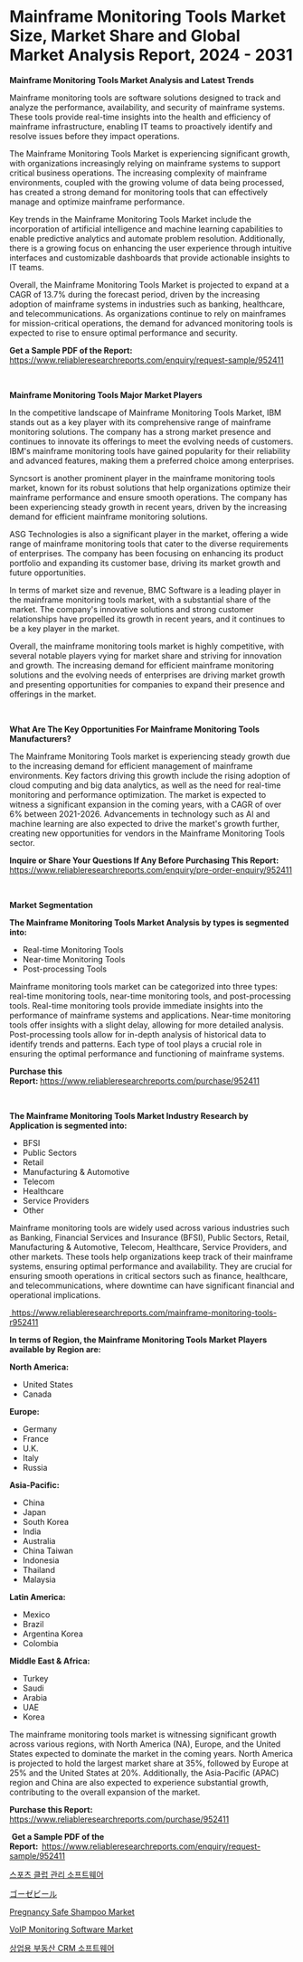 <p><h1>Mainframe Monitoring Tools Market Size, Market Share and Global Market Analysis Report, 2024 - 2031</h1></p><p><strong>Mainframe Monitoring Tools Market Analysis and Latest Trends</strong></p>
<p><p>Mainframe monitoring tools are software solutions designed to track and analyze the performance, availability, and security of mainframe systems. These tools provide real-time insights into the health and efficiency of mainframe infrastructure, enabling IT teams to proactively identify and resolve issues before they impact operations.</p><p>The Mainframe Monitoring Tools Market is experiencing significant growth, with organizations increasingly relying on mainframe systems to support critical business operations. The increasing complexity of mainframe environments, coupled with the growing volume of data being processed, has created a strong demand for monitoring tools that can effectively manage and optimize mainframe performance.</p><p>Key trends in the Mainframe Monitoring Tools Market include the incorporation of artificial intelligence and machine learning capabilities to enable predictive analytics and automate problem resolution. Additionally, there is a growing focus on enhancing the user experience through intuitive interfaces and customizable dashboards that provide actionable insights to IT teams.</p><p>Overall, the Mainframe Monitoring Tools Market is projected to expand at a CAGR of 13.7% during the forecast period, driven by the increasing adoption of mainframe systems in industries such as banking, healthcare, and telecommunications. As organizations continue to rely on mainframes for mission-critical operations, the demand for advanced monitoring tools is expected to rise to ensure optimal performance and security.</p></p>
<p><strong>Get a Sample PDF of the Report:&nbsp;</strong> <a href="https://www.reliableresearchreports.com/enquiry/request-sample/952411">https://www.reliableresearchreports.com/enquiry/request-sample/952411</a></p>
<p>&nbsp;</p>
<p><strong>Mainframe Monitoring Tools Major Market Players</strong></p>
<p><p>In the competitive landscape of Mainframe Monitoring Tools Market, IBM stands out as a key player with its comprehensive range of mainframe monitoring solutions. The company has a strong market presence and continues to innovate its offerings to meet the evolving needs of customers. IBM's mainframe monitoring tools have gained popularity for their reliability and advanced features, making them a preferred choice among enterprises.</p><p>Syncsort is another prominent player in the mainframe monitoring tools market, known for its robust solutions that help organizations optimize their mainframe performance and ensure smooth operations. The company has been experiencing steady growth in recent years, driven by the increasing demand for efficient mainframe monitoring solutions.</p><p>ASG Technologies is also a significant player in the market, offering a wide range of mainframe monitoring tools that cater to the diverse requirements of enterprises. The company has been focusing on enhancing its product portfolio and expanding its customer base, driving its market growth and future opportunities.</p><p>In terms of market size and revenue, BMC Software is a leading player in the mainframe monitoring tools market, with a substantial share of the market. The company's innovative solutions and strong customer relationships have propelled its growth in recent years, and it continues to be a key player in the market.</p><p>Overall, the mainframe monitoring tools market is highly competitive, with several notable players vying for market share and striving for innovation and growth. The increasing demand for efficient mainframe monitoring solutions and the evolving needs of enterprises are driving market growth and presenting opportunities for companies to expand their presence and offerings in the market.</p></p>
<p>&nbsp;</p>
<p><strong>What Are The Key Opportunities For Mainframe Monitoring Tools Manufacturers?</strong></p>
<p><p>The Mainframe Monitoring Tools market is experiencing steady growth due to the increasing demand for efficient management of mainframe environments. Key factors driving this growth include the rising adoption of cloud computing and big data analytics, as well as the need for real-time monitoring and performance optimization. The market is expected to witness a significant expansion in the coming years, with a CAGR of over 6% between 2021-2026. Advancements in technology such as AI and machine learning are also expected to drive the market's growth further, creating new opportunities for vendors in the Mainframe Monitoring Tools sector.</p></p>
<p><strong>Inquire or Share Your Questions If Any Before Purchasing This Report:</strong> <a href="https://www.reliableresearchreports.com/enquiry/pre-order-enquiry/952411">https://www.reliableresearchreports.com/enquiry/pre-order-enquiry/952411</a></p>
<p>&nbsp;</p>
<p><strong>Market Segmentation</strong></p>
<p><strong>The Mainframe Monitoring Tools Market Analysis by types is segmented into:</strong></p>
<p><ul><li>Real-time Monitoring Tools</li><li>Near-time Monitoring Tools</li><li>Post-processing Tools</li></ul></p>
<p><p>Mainframe monitoring tools market can be categorized into three types: real-time monitoring tools, near-time monitoring tools, and post-processing tools. Real-time monitoring tools provide immediate insights into the performance of mainframe systems and applications. Near-time monitoring tools offer insights with a slight delay, allowing for more detailed analysis. Post-processing tools allow for in-depth analysis of historical data to identify trends and patterns. Each type of tool plays a crucial role in ensuring the optimal performance and functioning of mainframe systems.</p></p>
<p><strong>Purchase this Report:&nbsp;</strong><a href="https://www.reliableresearchreports.com/purchase/952411">https://www.reliableresearchreports.com/purchase/952411</a></p>
<p>&nbsp;</p>
<p><strong>The Mainframe Monitoring Tools Market Industry Research by Application is segmented into:</strong></p>
<p><ul><li>BFSI</li><li>Public Sectors</li><li>Retail</li><li>Manufacturing & Automotive</li><li>Telecom</li><li>Healthcare</li><li>Service Providers</li><li>Other</li></ul></p>
<p><p>Mainframe monitoring tools are widely used across various industries such as Banking, Financial Services and Insurance (BFSI), Public Sectors, Retail, Manufacturing & Automotive, Telecom, Healthcare, Service Providers, and other markets. These tools help organizations keep track of their mainframe systems, ensuring optimal performance and availability. They are crucial for ensuring smooth operations in critical sectors such as finance, healthcare, and telecommunications, where downtime can have significant financial and operational implications.</p></p>
<p><a href="https://www.reliableresearchreports.com/mainframe-monitoring-tools-r952411">&nbsp;https://www.reliableresearchreports.com/mainframe-monitoring-tools-r952411</a></p>
<p><strong>In terms of Region, the Mainframe Monitoring Tools Market Players available by Region are:</strong></p>
<p>
    <p> <strong> North America: </strong>
        <ul>
            <li>United States</li>
            <li>Canada</li>
        </ul>
        </p> 
    <p> <strong> Europe: </strong>
        <ul>
            <li>Germany</li>
            <li>France</li>
            <li>U.K.</li>
            <li>Italy</li>
            <li>Russia</li>
        </ul>
        </p> 
    <p> <strong> Asia-Pacific: </strong>
        <ul>
            <li>China</li>
            <li>Japan</li>
            <li>South Korea</li>
            <li>India</li>
            <li>Australia</li>
            <li>China Taiwan</li>
            <li>Indonesia</li>
            <li>Thailand</li>
            <li>Malaysia</li>
        </ul>
        </p> 
    <p> <strong> Latin America: </strong>
        <ul>
            <li>Mexico</li>
            <li>Brazil</li>
            <li>Argentina Korea</li>
            <li>Colombia</li>
        </ul>
        </p> 
    <p> <strong> Middle East & Africa: </strong>
        <ul>
            <li>Turkey</li>
            <li>Saudi</li>
            <li>Arabia</li>
            <li>UAE</li>
            <li>Korea</li>
        </ul>
    </p>
    </p>
<p><p>The mainframe monitoring tools market is witnessing significant growth across various regions, with North America (NA), Europe, and the United States expected to dominate the market in the coming years. North America is projected to hold the largest market share at 35%, followed by Europe at 25% and the United States at 20%. Additionally, the Asia-Pacific (APAC) region and China are also expected to experience substantial growth, contributing to the overall expansion of the market.</p></p>
<p><strong>Purchase this Report: </strong><a href="https://www.reliableresearchreports.com/purchase/952411">https://www.reliableresearchreports.com/purchase/952411</a></p>
<p>&nbsp;<strong>Get a Sample PDF of the Report:&nbsp;&nbsp;</strong><a href="https://www.reliableresearchreports.com/enquiry/request-sample/952411">https://www.reliableresearchreports.com/enquiry/request-sample/952411</a></p>
<p><strong></strong></p>
<p><p><a href="https://medium.com/@delaneywill28/%EC%8A%A4%ED%8F%AC%EC%B8%A0-%ED%81%B4%EB%9F%BD-%EA%B4%80%EB%A6%AC-%EC%86%8C%ED%94%84%ED%8A%B8%EC%9B%A8%EC%96%B4-%EC%8B%9C%EC%9E%A5-%EC%9D%B8%EC%82%AC%EC%9D%B4%ED%8A%B8-%EC%8B%9C%EC%9E%A5-%EB%8F%99%ED%96%A5-%EC%84%B1%EC%9E%A5-2024%EB%85%84%EB%B6%80%ED%84%B0-2031%EB%85%84%EA%B9%8C%EC%A7%80-%EC%98%88%EC%83%81%EB%90%A8-226e59cbc71b">스포츠 클럽 관리 소프트웨어</a></p><p><a href="https://medium.com/@amandasantosxavier51/%E3%82%B4%E3%83%BC%E3%82%BA%E3%83%93%E3%83%BC%E3%83%AB%E3%81%AE%E5%B8%82%E5%A0%B4-%E5%B8%82%E5%A0%B4%E3%82%B7%E3%82%A7%E3%82%A2-%E5%B8%82%E5%A0%B4%E5%8B%95%E5%90%91-%E3%81%8A%E3%82%88%E3%81%B3%E5%B0%86%E6%9D%A5%E3%81%AE%E6%88%90%E9%95%B7%E3%82%92%E6%8E%A2%E3%82%8B-81ad3e0d1f82">ゴーゼビール</a></p><p><a href="https://www.linkedin.com/pulse/pregnancy-safe-shampoo-market-outlook-industry-overview-forecast-hmcyf?trackingId=H%2Fey61f5OS7VmEz9BalIyA%3D%3D">Pregnancy Safe Shampoo Market</a></p><p><a href="https://github.com/ashman753/Market-Research-Report-List-1/blob/main/voip-monitoring-software-market.md">VoIP Monitoring Software Market</a></p><p><a href="https://medium.com/@edenger98079sgb/%EC%83%81%EC%97%85%EC%9A%A9-%EB%B6%80%EB%8F%99%EC%82%B0-crm-%EC%86%8C%ED%94%84%ED%8A%B8%EC%9B%A8%EC%96%B4-%EC%8B%9C%EC%9E%A5%EC%9D%80-%EC%8B%9C%EC%9E%A5-%EC%A0%90%EC%9C%A0%EC%9C%A8-%ED%81%AC%EA%B8%B0-%EB%B0%8F-2031%EB%85%84%EA%B9%8C%EC%A7%80%EC%9D%98-%EC%98%88%EC%B8%A1-%EC%98%81%EC%97%AD%EC%97%90-%EC%B4%88%EC%A0%90%EC%9D%84-%EB%A7%9E%EC%B6%A5%EB%8B%88%EB%8B%A4-7a80a90fc898">상업용 부동산 CRM 소프트웨어</a></p></p>